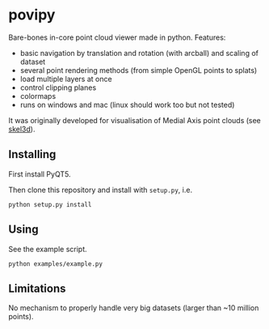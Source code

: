 # povipy
Bare-bones in-core point cloud viewer made in python. Features:

* basic navigation by translation and rotation (with arcball) and scaling of dataset
* several point rendering methods (from simple OpenGL points to splats)
* load multiple layers at once
* control clipping planes
* colormaps
* runs on windows and mac (linux should work too but not tested)

It was originally developed for visualisation of Medial Axis point clouds (see [skel3d](https://github.com/tudelft3d/skel3d)).

## Installing
First install PyQT5.

Then clone this repository and install with `setup.py`, i.e.
```
python setup.py install
```

## Using
See the example script.
```
python examples/example.py
```

## Limitations
No mechanism to properly handle very big datasets (larger than ~10 million points).
